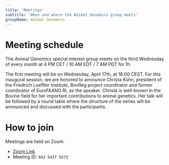```yaml
---
title: 'Meetings'
subtitle: 'When and where the Animal Genomics group meets'
groupName: Animal Genomics
---
```


# Meeting schedule

The Animal Genomics special interest group meets on the third Wednesday
of every month at 4 PM CET / 10 AM EDT / 7 AM PDT for 1h.

The first meeting will be on Wednesday, April 17th, at 16:00 CEST. For this inaugural session, we are honored to announce Christa Kühn, president of the Friedrich Loeffler Institute, BovReg project coordinator and former coordinator of EuroFAANG RI, as the speaker. Christa is well-known in the Bovine field for her important contributions to animal genetics. Her talk will be followed by a round table where the structure of the series will be announced and discussed with the participants.

# How to join

Meetings are held on Zoom:

- [Zoom Link](https://rediris.zoom.us/j/94354375573)
- Meeting ID: `943 5437 5573`
